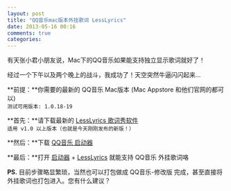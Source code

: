 ```yaml
---
layout: post
title: "QQ音乐mac版本外挂歌词 LessLyrics"
date: 2013-05-16 00:16
comments: true
categories: 
---
```


有天张小君小朋友说，Mac下的QQ音乐如果能支持独立显示歌词就好了！  

经过一个下午以及两个晚上的战斗，我成功了！天空突然牛逼闪闪起来...  

**前提：**你需要的最新的 QQ音乐 Mac版本 (Mac Appstore 和他们官网的都可以)  
`测试可用版本: 1.0.18-19 `



**首先：**请下载最新的 [LessLyrics 歌词秀软件](/lesslyrics/)  
`适用 v1.0 以上版本（也就是今天刚刚发布的新版！） `

**然后：**下载 [QQ音乐 启动器](/app/QQMusicLauncher_v1.0.zip)  

**最后：**打开  [启动器](/app/QQMusicLauncher_v1.0.zip) + [LessLyrics](/lesslyrics/) 就能支持 QQ音乐 外挂歌词咯  

**PS.** 目前步骤略显繁琐，当然也可以打包做成 QQ音乐-修改版 完成，甚至直接将外挂歌词也打包进入。您有什么建议？
